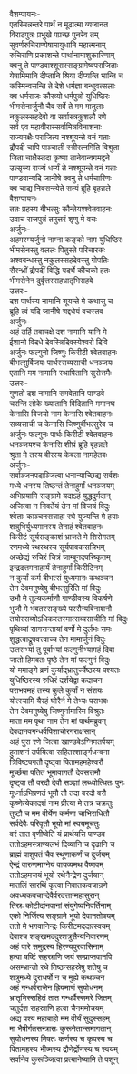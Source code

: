 वैशम्पायनः-  
एतस्मिन्नन्तरे पार्थं न मूढात्मा व्यजानत  
विराटपुत्रः प्रभुखे पप्रच्छ पुनरेव तम्  
सुवर्णरुचिराण्येषामायुधानि महात्मनाम्  
रुचिराणि प्रकाशन्ते पार्थानामाशुकारिणाम्  
क्वनु ते पाण्डवाश्शूरास्सङ्ग्रामेष्वपराजिताः  
येषामिमानि दीप्तानि श्रिया दीप्यन्ति भान्ति च  
कस्मिन्वसन्ति ते देशे धर्मज्ञा बन्धुवत्सलाः  
क्व धर्मराजः कौरव्यो धर्मपुत्रो युधिष्ठिरः  
भीमसेनार्जुनौ चैव सर्वे ते मम मातुलाः  
नकुलस्सहदेवो वा सर्वास्त्रकुशलौ रणे  
सर्व एव महावीरास्सर्वामित्रविनाशनाः  
राज्यमक्षैः पराजित्य नश्श्रूयन्ते वनं गताः  
द्रौपदी चापि पाञ्चाली स्त्रीरत्नमिति विश्रुता  
जिता चाक्षैस्तदा कृष्णा तानेवान्वगमद्वने  
उत्सृज्य राज्यं धर्म्यं ते नश्श्रूयन्ते वनं गताः  
पाण्डवान्यदि जानीषे क्वनु ते धर्मचारिणः  
क्व चाद्य निवसन्त्येते सत्यं ब्रूहि बृहन्नले  
वैशम्पायनः-  
ततः प्रहस्य बीभत्सुः कौन्तेयश्श्वेतवाहनः  
उवाच राजपुत्रं तमुत्तरं शृणु मे वचः  
अर्जुनः-  
अहमस्म्यर्जुनो नाम्ना कङ्को नाम युधिष्ठिरः  
भीमसेनस्तु वललः पितुस्ते परिचारकः  
अश्वबन्धस्तु नकुलस्सहदेवस्तु गोपतिः  
सैरन्ध्रीं द्रौपदीं विद्धि यदर्थे कीचको हतः  
भीमसेनेन दुर्वृत्तस्सहभ्रातृभिराहवे  
उत्तरः-  
दश पार्थस्य नामानि श्रूयन्ते मे कथासु च  
ब्रूहि त्वं यदि जानीषे श्रद्दधेयं वचस्तव  
अर्जुनः-  
अहं तर्हि तवाचक्षे दश नामानि यानि मे  
ईशानो विदधे देवस्त्रिदिवस्येश्वरो दिवि  
अर्जुनः फल्गुनो जिष्णुः किरीटी श्वेतवाहनः  
बीभत्सुर्विजयः पार्थस्सव्यसाची धनञ्जयः  
एतानि मम नामानि स्थापितानि सुरोत्तमैः  
उत्तरः-  
गुणतो दश नामानि समवेतानि पाण्डवे  
चरन्ति लोके ख्यातानि विदितानि ममानघ  
केनासि विजयो नाम केनासि श्वेतवाहनः  
सव्यसाची च केनासि जिष्णुर्बीभत्सुरेव च  
अर्जुनः फल्गुनः पार्थः किरीटी श्वेतवाहनः  
धनञ्जयश्च केनासि शीघ्रं ब्रूहि बृहन्नले  
श्रुता मे तस्य वीरस्य केवला नामहेतवः  
अर्जुनः-  
सर्वाञ्जनपदाञ्जित्वा धनान्याच्छिद्य सर्वशः  
मध्ये धनस्य तिष्ठन्तं तेनाहुर्मां धनञ्जयम्  
अभिप्रयामि सङ्ग्रामे यदाऽहं युद्धदुर्मदान्  
अजित्वा न निवर्तेयं तेन मां विजयं विदुः  
श्वेताः काञ्चनसन्नाहा रथे युज्यन्ति मे हयाः  
शत्रुभिर्युध्यमानस्य तेनाहं श्वेतवाहनः  
किरीटं सूर्यसङ्काशं भ्राजते मे शिरोगतम्  
रणमध्ये रथस्थस्य सूर्यपावकसन्निभम्  
अच्छेद्यं रुचिरं चित्रं जाम्बूनदपरिष्कृतम्  
इन्द्रदत्तमनाहार्यं तेनाहुर्मां किरीटिनम्  
न कुर्यां कर्म बीभत्सं युध्यमानः कथञ्चन  
तेन देवमनुष्येषु बीभत्सुरिति मां विदुः  
उभौ मे तुल्यकर्माणौ गाण्डीवस्य विकर्षणे  
भुजौ मे भवतस्सङ्ख्ये परसैन्यविनाशनौ  
तयोस्सव्योऽधिकस्तस्मात्सव्यसाचीति मां विदुः  
पृथिव्यां सागरान्तायां वर्णो मे दुर्लभः समः  
शुद्धत्वाद्रूपवत्त्वाच्च तेन मामार्जुनं विदुः  
उत्तराभ्यां तु पूर्वाभ्यां फल्गुनीभ्यामहं दिवा  
जातो हिमवतः पृष्ठे तेन मां फल्गुनं विदुः  
यो ममाङ्गे व्रणं कुर्याद्भ्रातुर्ज्येष्ठस्य पश्यतः  
युधिष्ठिरस्य रुधिरं दर्शयेद्वा कदाचन  
पराभवमहं तस्य कुले कुर्यां न संशयः  
योत्स्यामि यैरहं घोरैर्न मे तेभ्यः पराभवः  
तेन देवमनुष्येषु जिष्णुर्नामास्मि विश्रुतः  
माता मम पृथा नाम तेन मां पार्थमब्रुवन्  
देवदानवगन्धर्वपिशाचोरगराक्षसान्  
अहं पुरा रणे जित्वा खाण्डवेऽग्निमतर्पयम्  
हुताशनं तर्पयित्वा सहितश्शार्ङ्गधन्वना  
त्रिविष्टपगतौ दृष्ट्वा पितामहमहेश्वरौ  
मूर्च्छया पतितं भूमावागतौ देवसत्तमौ  
दृष्ट्वा तौ वरदौ देवौ सञ्ज्ञां लब्ध्वोत्थितः पुनः  
मूर्ध्नाऽभिप्रणतं भूमौ तौ तदा वरदौ वरौ  
कृष्णेत्येकादशं नाम प्रीत्या मे तत्र चक्रतुः  
तुष्टौ च मम वीर्येण कर्मणा चाभिराधितौ  
सर्वदेवैः परिवृतौ भूयो मां स्वयमूचतुः  
वरं तात वृणीष्वेति यं प्रार्थयसि पाण्डव  
ततोऽहमस्त्राण्यलभं दिव्यानि च दृढानि च  
ब्राह्मं पाशुपतं चैव स्थूणाकर्णं च दुर्जयम्  
ऐन्द्रं वारुणमाग्नेयं वायव्यमथ वैष्णवम्  
ततोऽहमजयं भूयो रथेनैन्द्रेण दुर्जयान्  
मातलिं सारथिं कृत्वा निवातकवचान्रणे  
अवध्यकवचान्देवैर्वरदत्तान्महासुरान्  
तिस्रः कोटीर्दानवानां संयुगेष्वनिवर्तिनाम्  
एको निर्जित्य सङ्ग्रामे भूयो देवानतोषयम्  
ततो मे भगवानिन्द्रः किरीटमददात्स्वयम्  
देवाश्च शङ्खमददुश्शत्रुसैन्यनिवारणम्  
अहं पारे समुद्रस्य हिरण्यपुरवासिनाम्  
हत्वा षष्टिं सहस्राणि जयं सम्प्राप्तवानपि  
असम्भ्रान्तो रथे तिष्ठन्सहस्रेषु शतेषु च  
शत्रुमध्ये दुराधर्षो न च मुह्ये कथञ्चन  
अहं गन्धर्वराजेन ह्रियमाणं सुयोधनम्  
भ्रातृभिस्सहितं तात गन्धर्वैस्समरे जितम्  
चतुर्दश सहस्राणि हत्वा चैनममोचयम्  
अद्य पश्य महाबाहो मम वीर्यं सुदुस्सहम्  
मा भैषीर्गतसन्त्रासः कुरूनेतान्समागतान्  
सुयोधनस्य मिषतः कर्णस्य च कृपस्य च  
पितामहस्य भीष्मस्य द्रौणेर्द्रोणस्य च स्वयम्  
सर्वानेव कुरूञ्जित्वा प्रत्यानेष्यामि ते पशून्  

